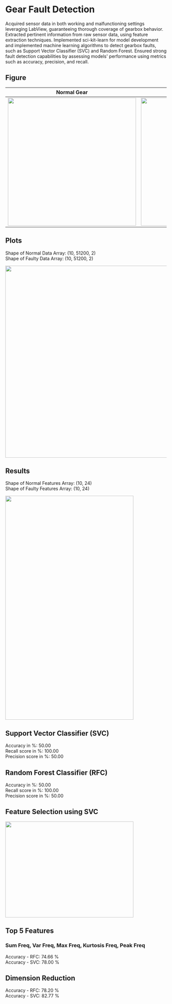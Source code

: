 # Gear Fault Detection
Acquired sensor data in both working and malfunctioning settings leveraging LabView, guaranteeing thorough coverage of gearbox behavior. Extracted pertinent information from raw sensor data, using feature extraction techniques.	Implemented sci-kit-learn for model development and implemented machine learning algorithms to detect gearbox faults, such as Support Vector Classifier (SVC) and Random Forest. Ensured strong fault detection capabilities by assessing models' performance using metrics such as accuracy, precision, and recall.

## Figure
| Normal Gear | Faulty Gear |
|-------------|-------------|
| <img src="https://github.com/user-attachments/assets/cac75302-5745-4a3b-b64e-23e8586b8fe3" width="400" height="400"> | <img src="https://github.com/user-attachments/assets/b46bf5d0-07b2-4210-8f72-2691635fe22c" width="400" height="400"> |

             
## Plots
Shape of Normal Data Array: (10, 51200, 2) <br/>
Shape of Faulty Data Array: (10, 51200, 2)<br/>

<img src="https://github.com/user-attachments/assets/962592cb-a4b4-45db-a5a8-9eb18fec4c8e" width="600" height="600">


## Results
Shape of Normal Features Array: (10, 24)<br/>
Shape of Faulty Features Array: (10, 24)<br/>

<img src="https://github.com/user-attachments/assets/57c4f1ab-7ace-4fdb-80c8-fcbca7175f53" width="400" height="700">


## Support Vector Classifier (SVC)
Accuracy in %: 50.00 <br/>
Recall score in %: 100.00 <br/>
Precision score in %: 50.00

## Random Forest Classifier (RFC)
Accuracy in %: 50.00 <br/>
Recall score in %: 100.00 <br/> 
Precision score in %: 50.00

## Feature Selection using SVC
<img src="https://github.com/user-attachments/assets/658ec375-8bdf-4078-82c6-600e6b40799e" width="400" height="300">

## Top 5 Features 
### Sum Freq, Var Freq, Max Freq, Kurtosis Freq, Peak Freq

Accuracy - RFC: 74.66 %<br/>
Accuracy - SVC: 78.00 %<br/>

## Dimension Reduction

Accuracy - RFC: 78.20 % <br/>
Accuracy - SVC: 82.77 %
